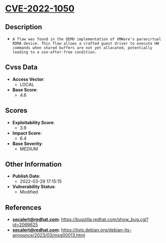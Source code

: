 
# [CVE-2022-1050](https://bugzilla.redhat.com/show_bug.cgi?id=2069625)

## Description

- `A flaw was found in the QEMU implementation of VMWare's paravirtual RDMA device. This flaw allows a crafted guest driver to execute HW commands when shared buffers are not yet allocated, potentially leading to a use-after-free condition.`

## Cvss Data

- **Access Vector**:
  - LOCAL
- **Base Score**:
  - 4.6

## Scores

- **Exploitability Score**:
  - 3.9
- **Impact Score**:
  - 6.4
- **Base Severity**:
  - MEDIUM

## Other Information

- **Publish Date**:
  - 2022-03-29 17:15:15
- **Vulnerability Status**:
  - Modified

## References

- **secalert@redhat.com**: https://bugzilla.redhat.com/show_bug.cgi?id=2069625
- **secalert@redhat.com**: https://lists.debian.org/debian-lts-announce/2023/03/msg00013.html
